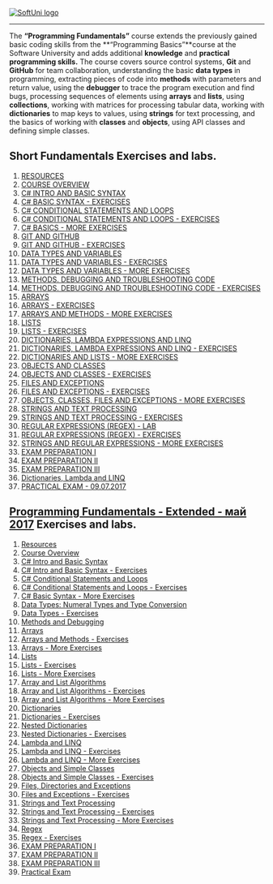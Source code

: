 <a href="https://softuni.bg/trainings/courses" rel="Courses">  ![SoftUni logo][logo] <a/>

[logo]: http://innovationstarterbox.bg/wp-content/uploads/2016/05/Softuni_logo_trasparent.png "Logo Title Text 2"

---
The **“Programming Fundamentals”** course extends the previously gained basic coding skills from the **“Programming Basics”**course at the Software University and adds additional **knowledge** and **practical programming skills.**
The course covers source control systems, **Git** and **GitHub** for team collaboration, understanding the basic **data types** in programming, extracting pieces of code into **methods** with parameters and return value, using the **debugger** to trace the program execution and find bugs, processing sequences of elements using **arrays** and **lists**, using  **collections**, working with matrices for processing tabular data, working with **dictionaries** to map keys to values, using **strings** for text processing, and the basics of working with **classes** and **objects**, using API classes and defining simple classes.
## <b>Short Fundamentals</b> Exercises and labs.
1. <a href="https://github.com/Tuscann/Programming-Fundamentals-2017/tree/master/01.Short%20Fundamentals/01.RESOURCES" > RESOURCES </a> 
2. <a href="https://github.com/Tuscann/Programming-Fundamentals-2017/tree/master/01.Short%20Fundamentals/02.COURSE%20OVERVIEW" > COURSE OVERVIEW </a> 
3. <a href="https://github.com/Tuscann/Programming-Fundamentals-2017/tree/master/01.Short%20Fundamentals/03.C%23%20INTRO%20AND%20BASIC%20SYNTAX" > C# INTRO AND BASIC SYNTAX </a> 
4. <a href="https://github.com/Tuscann/Programming-Fundamentals-2017/tree/master/01.Short%20Fundamentals/04.C%23%20BASIC%20SYNTAX%20-%20EXERCISES" > C# BASIC SYNTAX - EXERCISES </a> 
5. <a href="https://github.com/Tuscann/Programming-Fundamentals-2017/tree/master/01.Short%20Fundamentals/05.C%23%20CONDITIONAL%20STATEMENTS%20AND%20LOOPS" >C# CONDITIONAL STATEMENTS AND LOOPS </a> 
6. <a href="https://github.com/Tuscann/Programming-Fundamentals-2017/tree/master/01.Short%20Fundamentals/06.C%23%20CONDITIONAL%20STATEMENTS%20AND%20LOOPS%20-%20EXERCISES" > C# CONDITIONAL STATEMENTS AND LOOPS - EXERCISES </a>
7. <a href="https://github.com/Tuscann/Programming-Fundamentals-2017/tree/master/01.Short%20Fundamentals/07.C%23%20BASICS%20-%20MORE%20EXERCISES"> C# BASICS - MORE EXERCISES </a>
8. <a href="https://github.com/Tuscann/Programming-Fundamentals-2017/tree/master/01.Short%20Fundamentals/08.GIT%20AND%20GITHUB"> GIT AND GITHUB </a>
9. <a href="https://github.com/Tuscann/Programming-Fundamentals-2017/tree/master/01.Short%20Fundamentals/09.Git%20and%20Github%20-%20Exercises"> GIT AND GITHUB - EXERCISES </a>
10. <a href="https://github.com/Tuscann/Programming-Fundamentals-2017/tree/master/01.Short%20Fundamentals/10.DATA%20TYPES%20AND%20VARIABLES"> DATA TYPES AND VARIABLES </a>
11. <a href="https://github.com/Tuscann/Programming-Fundamentals-2017/tree/master/01.Short%20Fundamentals/11.DATA%20TYPES%20AND%20VARIABLES%20-%20EXERCISES"> DATA TYPES AND VARIABLES - EXERCISES </a>
12. <a href="https://github.com/Tuscann/Programming-Fundamentals-2017/tree/master/01.Short%20Fundamentals/12.DATA%20TYPES%20AND%20VARIABLES%20-%20MORE%20EXERCISES"> DATA TYPES AND VARIABLES - MORE EXERCISES</a>
13. <a href="https://github.com/Tuscann/Programming-Fundamentals-2017/tree/master/01.Short%20Fundamentals/13.METHODS.%20DEBUGGING%20AND%20TROUBLESHOOTING%20CODE"> METHODS. DEBUGGING AND TROUBLESHOOTING CODE</a>
14. <a href="https://github.com/Tuscann/Programming-Fundamentals-2017/tree/master/01.Short%20Fundamentals/14.METHODS.%20DEBUGGING%20AND%20TROUBLESHOOTING%20CODE%20-%20EXERCISES"> METHODS. DEBUGGING AND TROUBLESHOOTING CODE - EXERCISES </a>
15. <a href="https://github.com/Tuscann/Programming-Fundamentals-2017/tree/master/01.Short%20Fundamentals/15.ARRAYS"> ARRAYS </a>
16. <a href="https://github.com/Tuscann/Programming-Fundamentals-2017/tree/master/01.Short%20Fundamentals/16.ARRAYS%20-%20EXERCISES"> ARRAYS - EXERCISES </a>
17. <a href="https://github.com/Tuscann/Programming-Fundamentals-2017/tree/master/01.Short%20Fundamentals/17.ARRAYS%20AND%20METHODS%20-%20MORE%20EXERCISES"> ARRAYS AND METHODS - MORE EXERCISES </a>
18. <a href="https://github.com/Tuscann/Programming-Fundamentals-2017/tree/master/01.Short%20Fundamentals/18.LISTS">LISTS</a>
19. <a href="https://github.com/Tuscann/Programming-Fundamentals-2017/tree/master/01.Short%20Fundamentals/19.LISTS%20-%20EXERCISES"> LISTS - EXERCISES </a>
20. <a href="https://github.com/Tuscann/Programming-Fundamentals-2017/tree/master/01.Short%20Fundamentals/20.DICTIONARIES%2C%20LAMBDA%20EXPRESSIONS%20AND%20LINQ">DICTIONARIES, LAMBDA EXPRESSIONS AND LINQ</a>
21. <a href="https://github.com/Tuscann/Programming-Fundamentals-2017/tree/master/01.Short%20Fundamentals/21.DICTIONARIES%2C%20LAMBDA%20EXPRESSIONS%20AND%20LINQ%20-%20EXERCISES"> DICTIONARIES, LAMBDA EXPRESSIONS AND LINQ - EXERCISES </a>
22. <a href="https://github.com/Tuscann/Programming-Fundamentals-2017/tree/master/01.Short%20Fundamentals/22.DICTIONARIES%20AND%20LISTS%20-%20MORE%20EXERCISES"> DICTIONARIES AND LISTS - MORE EXERCISES </a>
23. <a href="https://github.com/Tuscann/Programming-Fundamentals-2017/tree/master/01.Short%20Fundamentals/23.OBJECTS%20AND%20CLASSES"> OBJECTS AND CLASSES </a>
24. <a href="https://github.com/Tuscann/Programming-Fundamentals-2017/tree/master/01.Short%20Fundamentals/24.OBJECTS%20AND%20CLASSES%20-%20EXERCISES"> OBJECTS AND CLASSES - EXERCISES </a>
25. <a href="https://github.com/Tuscann/Programming-Fundamentals-2017/tree/master/01.Short%20Fundamentals/25.FILES%20AND%20EXCEPTIONS"> FILES AND EXCEPTIONS </a>
26. <a href="https://github.com/Tuscann/Programming-Fundamentals-2017/tree/master/01.Short%20Fundamentals/26.FILES%20AND%20EXCEPTIONS%20-%20EXERCISES"> FILES AND EXCEPTIONS - EXERCISES </a>
27. <a href="https://github.com/Tuscann/Programming-Fundamentals-2017/tree/master/01.Short%20Fundamentals/27.OBJECTS%2C%20CLASSES%2C%20FILES%20AND%20EXCEPTIONS%20-%20MORE%20EXERCISES"> OBJECTS, CLASSES, FILES AND EXCEPTIONS - MORE EXERCISES</a>
28. <a href="https://github.com/Tuscann/Programming-Fundamentals-2017/tree/master/01.Short%20Fundamentals/28.STRINGS%20AND%20TEXT%20PROCESSING"> STRINGS AND TEXT PROCESSING </a>
29. <a href="https://github.com/Tuscann/Programming-Fundamentals-2017/tree/master/01.Short%20Fundamentals/29.STRINGS%20AND%20TEXT%20PROCESSING%20-%20EXERCISES"> STRINGS AND TEXT PROCESSING - EXERCISES </a>
30. <a href="https://github.com/Tuscann/Programming-Fundamentals-2017/tree/master/01.Short%20Fundamentals/30.REGULAR%20EXPRESSIONS%20(REGEX)%20-%20LAB"> REGULAR EXPRESSIONS (REGEX) - LAB</a>
31. <a href="https://github.com/Tuscann/Programming-Fundamentals-2017/tree/master/01.Short%20Fundamentals/31.REGULAR%20EXPRESSIONS%20(REGEX)%20-%20EXERCISES"> REGULAR EXPRESSIONS (REGEX) - EXERCISES </a>
32. <a href="https://github.com/Tuscann/Programming-Fundamentals-2017/tree/master/01.Short%20Fundamentals/32.STRINGS%20AND%20REGULAR%20EXPRESSIONS%20-%20MORE%20EXERCISES"> STRINGS AND REGULAR EXPRESSIONS - MORE EXERCISES</a>
33. <a href="https://github.com/Tuscann/Programming-Fundamentals-2017/tree/master/01.Short%20Fundamentals/33.EXAM%20PREPARATION%20I"> EXAM PREPARATION I</a>
34. <a href="https://github.com/Tuscann/Programming-Fundamentals-2017/tree/master/01.Short%20Fundamentals/34.EXAM%20PREPARATION%20II"> EXAM PREPARATION II</a>
35. <a href="https://github.com/Tuscann/Programming-Fundamentals-2017/tree/master/01.Short%20Fundamentals/35.EXAM%20PREPARATION%20III"> EXAM PREPARATION III </a>
36. <a href=""> Dictionaries, Lambda and LINQ </a>
37. <a href="https://github.com/Tuscann/Programming-Fundamentals-2017/tree/master/01.Short%20Fundamentals/37.PRACTICAL%20EXAM%20-%2009.07.2017"> PRACTICAL EXAM - 09.07.2017</a>

## <b><a href="https://softuni.bg/trainings/1618/programming-fundamentals-extended-may-2017" >Programming Fundamentals - Extended - май 2017</a></b> Exercises and labs.
1. <a href="https://github.com/Tuscann/Programming-Fundamentals-2017/tree/master/02.Extented%20Fundamentals/01.RESOURCES"> Resources </a> 
2. <a href="https://github.com/Tuscann/Programming-Fundamentals-2017/tree/master/02.Extented%20Fundamentals/02.COURSE%20OVERVIEW"> Course Overview </a> 
3. <a href="https://github.com/Tuscann/Programming-Fundamentals-2017/tree/master/02.Extented%20Fundamentals/03.C%23%20INTRO%20AND%20BASIC%20SYNTAX"> C# Intro and Basic Syntax </a> 
4. <a href="https://github.com/Tuscann/Programming-Fundamentals-2017/tree/master/02.Extented%20Fundamentals/04.C%23%20INTRO%20AND%20BASIC%20SYNTAX%20-%20EXERCISES"> C# Intro and Basic Syntax - Exercises </a> 
5. <a href="https://github.com/Tuscann/Programming-Fundamentals-2017/tree/master/02.Extented%20Fundamentals/05.C%23%20CONDITIONAL%20STATEMENTS%20AND%20LOOPS"> C# Conditional Statements and Loops </a> 
6. <a href="https://github.com/Tuscann/Programming-Fundamentals-2017/tree/master/02.Extented%20Fundamentals/06.C%23%20CONDITIONAL%20STATEMENTS%20AND%20LOOPS%20-%20EXERCISES"> C# Conditional Statements and Loops - Exercises </a>
7. <a href="https://github.com/Tuscann/Programming-Fundamentals-2017/tree/master/02.Extented%20Fundamentals/07.C%23%20BASIC%20SYNTAX%20-%20MORE%20EXERCISES"> C# Basic Syntax - More Exercises </a>
8. <a href="https://github.com/Tuscann/Programming-Fundamentals-2017/tree/master/02.Extented%20Fundamentals/08.DATA%20TYPES%20NUMERAL%20TYPES%20AND%20TYPE%20CONVERSION"> Data Types: Numeral Types and Type Conversion </a>
9. <a href="https://github.com/Tuscann/Programming-Fundamentals-2017/tree/master/02.Extented%20Fundamentals/09.DATA%20TYPES%20-%20EXERCISES"> Data Types - Exercises </a>
10. <a href="https://github.com/Tuscann/Programming-Fundamentals-2017/tree/master/02.Extented%20Fundamentals/10.METHODS%20AND%20DEBUGGING"> Methods and Debugging </a>
11. <a href="https://github.com/Tuscann/Programming-Fundamentals-2017/tree/master/02.Extented%20Fundamentals/11.ARRAYS"> Arrays </a>
12. <a href="https://github.com/Tuscann/Programming-Fundamentals-2017/tree/master/02.Extented%20Fundamentals/12.ARRAYS%20AND%20METHODS%20-%20EXERCISES"> Arrays and Methods - Exercises </a>
13. <a href="https://github.com/Tuscann/Programming-Fundamentals-2017/tree/master/02.Extented%20Fundamentals/13.ARRAYS%20-%20MORE%20EXERCISES"> Arrays - More Exercises </a>
14. <a href="https://github.com/Tuscann/Programming-Fundamentals-2017/tree/master/02.Extented%20Fundamentals/14.LISTS"> Lists </a>
15. <a href="https://github.com/Tuscann/Programming-Fundamentals-2017/tree/master/02.Extented%20Fundamentals/15.LISTS%20-%20EXERCISES"> Lists - Exercises </a>
16. <a href="https://github.com/Tuscann/Programming-Fundamentals-2017/tree/master/02.Extented%20Fundamentals/16.LISTS%20-%20MORE%20EXERCISES"> Lists - More Exercises </a>
17. <a href="https://github.com/Tuscann/Programming-Fundamentals-2017/tree/master/02.Extented%20Fundamentals/17.ARRAY%20AND%20LIST%20ALGORITHMS"> Array and List Algorithms </a>
18. <a href="https://github.com/Tuscann/Programming-Fundamentals-2017/tree/master/02.Extented%20Fundamentals/18.ARRAY%20AND%20LIST%20ALGORITHMS%20-%20EXERCISES"> Array and List Algorithms - Exercises </a>
19. <a href="https://github.com/Tuscann/Programming-Fundamentals-2017/tree/master/02.Extented%20Fundamentals/19.ARRAY%20AND%20LIST%20ALGORITHMS%20-%20MORE%20EXERCISES"> Array and List Algorithms - More Exercises </a>
20. <a href="https://github.com/Tuscann/Programming-Fundamentals-2017/tree/master/02.Extented%20Fundamentals/20.DICTIONARIES"> Dictionaries </a>
21. <a href="https://github.com/Tuscann/Programming-Fundamentals-2017/tree/master/02.Extented%20Fundamentals/21.DICTIONARIES%20-%20EXERCISES"> Dictionaries - Exercises </a>
22. <a href="https://github.com/Tuscann/Programming-Fundamentals-2017/tree/master/02.Extented%20Fundamentals/22.NESTED%20DICTIONARIES"> Nested Dictionaries </a>
23. <a href="https://github.com/Tuscann/Programming-Fundamentals-2017/tree/master/02.Extented%20Fundamentals/23.NESTED%20DICTIONARIES%20-%20EXERCISES"> Nested Dictionaries - Exercises </a>
24. <a href="https://github.com/Tuscann/Programming-Fundamentals-2017/tree/master/02.Extented%20Fundamentals/24.LAMBDA%20AND%20LINQ"> Lambda and LINQ </a>
25. <a href="https://github.com/Tuscann/Programming-Fundamentals-2017/tree/master/02.Extented%20Fundamentals/25.LAMBDA%20AND%20LINQ%20-%20EXERCISES"> Lambda and LINQ - Exercises </a>
26. <a href="https://github.com/Tuscann/Programming-Fundamentals-2017/tree/master/02.Extented%20Fundamentals/26.LAMBDA%20AND%20LINQ%20-%20MORE%20EXERCISES"> Lambda and LINQ - More Exercises </a>
27. <a href="https://github.com/Tuscann/Programming-Fundamentals-2017/tree/master/02.Extented%20Fundamentals/27.OBJECTS%20AND%20SIMPLE%20CLASSES"> Objects and Simple Classes </a>
28. <a href="https://github.com/Tuscann/Programming-Fundamentals-2017/tree/master/02.Extented%20Fundamentals/28.OBJECTS%20AND%20SIMPLE%20CLASSES%20-%20EXERCISES"> Objects and Simple Classes - Exercises </a>
29. <a href=""> Files, Directories and Exceptions </a>
30. <a href=""> Files and Exceptions - Exercises </a>
31. <a href="https://github.com/Tuscann/Programming-Fundamentals-2017/tree/master/02.Extented%20Fundamentals/31.STRINGS%20AND%20TEXT%20PROCESSING"> Strings and Text Processing </a>
32. <a href="https://github.com/Tuscann/Programming-Fundamentals-2017/tree/master/02.Extented%20Fundamentals/32.STRINGS%20AND%20TEXT%20PROCESSING%20-%20EXERCISES"> Strings and Text Processing - Exercises </a>
33. <a href="https://github.com/Tuscann/Programming-Fundamentals-2017/tree/master/02.Extented%20Fundamentals/33.STRINGS%20AND%20TEXT%20PROCESSING%20-%20MORE%20EXERCISES"> Strings and Text Processing - More Exercises </a>
34. <a href="https://github.com/Tuscann/Programming-Fundamentals-2017/tree/master/02.Extented%20Fundamentals/34.REGULAR%20EXPRESSIONS%20(REGEX)"> Regex </a>
35. <a href="https://github.com/Tuscann/Programming-Fundamentals-2017/tree/master/02.Extented%20Fundamentals/35.REGEX%20-%20EXERCISES"> Regex - Exercises </a>
36. <a href=""> EXAM PREPARATION I</a>
37. <a href=""> EXAM PREPARATION II</a>
38. <a href=""> EXAM PREPARATION III </a>
39. <a href=""> Practical Еxam </a>
